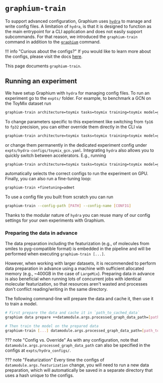 # `graphium-train`

To support advanced configuration, Graphium uses [`hydra`](https://hydra.cc/) to manage and write config files. A limitation of `hydra`, is that it is designed to function as the main entrypoint for a CLI application and does not easily support subcommands. For that reason, we introduced the `graphium-train` command in addition to the [`graphium`](./graphium.md) command.

!!! info "Curious about the configs?"
    If you would like to learn more about the configs, please visit the docs [here](https://github.com/datamol-io/graphium/tree/main/expts/hydra-configs).

This page documents `graphium-train`.

## Running an experiment
We have setup Graphium with `hydra` for managing config files. To run an experiment go to the `expts/` folder. For example, to benchmark a GCN on the ToyMix dataset run
```bash
graphium-train architecture=toymix tasks=toymix training=toymix model=gcn
```
To change parameters specific to this experiment like switching from `fp16` to `fp32` precision, you can either override them directly in the CLI via
```bash
graphium-train architecture=toymix tasks=toymix training=toymix model=gcn trainer.trainer.precision=32
```
or change them permanently in the dedicated experiment config under `expts/hydra-configs/toymix_gcn.yaml`.
Integrating `hydra` also allows you to quickly switch between accelerators. E.g., running
```bash
graphium-train architecture=toymix tasks=toymix training=toymix model=gcn accelerator=gpu
```
automatically selects the correct configs to run the experiment on GPU.
Finally, you can also run a fine-tuning loop:
```bash
graphium-train +finetuning=admet
```

To use a config file you built from scratch you can run
```bash
graphium-train --config-path [PATH] --config-name [CONFIG]
```
Thanks to the modular nature of `hydra` you can reuse many of our config settings for your own experiments with Graphium.

### Preparing the data in advance
The data preparation including the featurization (e.g., of molecules from smiles to pyg-compatible format) is embedded in the pipeline and will be performed when executing `graphium-train [...]`.

However, when working with larger datasets, it is recommended to perform data preparation in advance using a machine with sufficient allocated memory (e.g., ~400GB in the case of `LargeMix`). Preparing data in advance is also beneficial when running lots of concurrent jobs with identical molecular featurization, so that resources aren't wasted and processes don't conflict reading/writing in the same directory.

The following command-line will prepare the data and cache it, then use it to train a model.
```bash
# First prepare the data and cache it in `path_to_cached_data`
graphium data prepare ++datamodule.args.processed_graph_data_path=[path_to_cached_data]

# Then train the model on the prepared data
graphium-train [...] datamodule.args.processed_graph_data_path=[path_to_cached_data]
```

??? note "Config vs. Override"
    As with any configuration, note that `datamodule.args.processed_graph_data_path` can also be specified in the configs at `expts/hydra_configs/`.

??? note "Featurization"
    Every time the configs of `datamodule.args.featurization` change, you will need to run a new data preparation, which will automatically be saved in a separate directory that uses a hash unique to the configs.